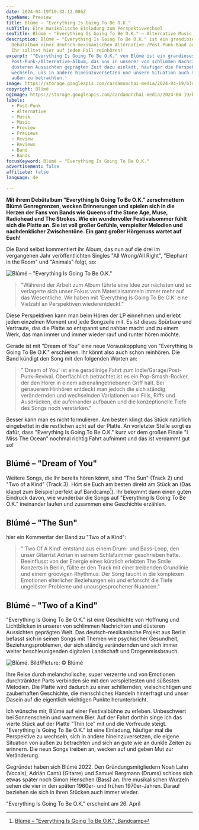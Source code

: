 ```yaml
---
date: 2024-04-19T10:32:12.086Z
typeName: Preview
title: Blúmé – "Everything Is Going To Be O.K."
subTitle: Eine musikalische Einladung zum Perspektivwechsel
seoTitle: Blúmé – "Everything Is Going To Be O.K." – Alternative Music Preview
description: Blúmé – "Everything Is Going To Be O.K." ist ein grandioses
  Debütalbum einer deutsch-mexikanischen Alternative-/Post-Punk-Band aus Berlin.
  Ihr solltet hier auf jeden Fall reinhören!
excerpt: '"Everything Is Going To Be O.K." von Blúmé ist ein grandioses
  Post-Punk-/Alternative-Album, das uns in unserer von schlimmen Nachrichten und
  düsteren Aussichten geprägten Zeit dazu einlädt, häufiger die Perspektive zu
  wechseln, uns in andere hineinzuversetzen und unsere Situation auch mal von
  außen zu betrachten.'
image: https://storage.googleapis.com/cardamonchai-media/2024-04-19/blume-everything-is-going-to-be-ok-soundsvegan-com-4-jpg-imagine-e8e8e8_7d7d7d_1024_768/640.webp
copyright: Blúmé
ogImage: https://storage.googleapis.com/cardamonchai-media/2024-04-19/blume-everything-is-going-to-be-ok-soundsvegan-com-og-1-jpg-imagine-f8f8f8_abacaa_1200_628/640.webp
labels:
  - Post-Punk
  - Alternative
  - Musik
  - Music
  - Preview
  - Previews
  - Review
  - Reviews
  - Band
  - Bands
focusKeyword: Blúmé – "Everything Is Going To Be O.K."
advertisement: false
affiliate: false
language: de

---
```


**Mit ihrem Debütalbum "Everything Is Going To Be O.K." zerschmettern Blúmé Genregrenzen, wecken Erinnerungen und spielen sich in die Herzen der Fans von Bands wie Queens of the Stone Age, Muse, Radiohead und The Strokes. Wie ein wundervoller Festivalsommer fühlt sich die Platte an. Sie ist voll großer Gefühle, verspielter Melodien und nachdenklicher Zwischentöne. Ein ganz großer Hörgenuss wartet auf Euch!**

Die Band selbst kommentiert ihr Album, das nun auf die drei im vergangenen Jahr veröffentlichten Singles "All Wrong/All Right", "Elephant in the Room" und "Animals" folgt, so:

![Blúmé – "Everything Is Going To Be O.K."](https://storage.googleapis.com/cardamonchai-media/2024-04-19/blume-everything-is-going-to-be-ok-cover-soundsvegan-com-jpg-imagine-f8f8f8_d5d6d4_440_440/640.webp 'Blúmé – "Everything Is Going To Be O.K."')

> "Während der Arbeit zum Album führte eine Idee zur nächsten und so verlagerte sich unser Fokus vom Materialsammeln immer mehr auf das Wesentliche. Wir haben mit 'Everything Is Going To Be O.K' eine Vielzahl an Perspektiven wiederentdeckt."

Diese Perspektiven kann man beim Hören der LP einnehmen und erlebt jeden einzelnen Moment und jede Songzeile mit. Es ist dieses Spürbare und Vertraute, das die Platte so entspannt und nahbar macht und zu einem Werk, das man immer und immer wieder rauf und runter hören möchte.

Gerade ist mit "Dream of You" eine neue Vorauskopplung von "Everything Is Going To Be O.K." erschienen. Ihr könnt also auch schon reinhören. Die Band kündigt den Song mit den folgenden Worten an:

> "'Dream of You' ist eine geradlinige Fahrt zum Indie/Garage/Post-Punk-Revival. Oberflächlich betrachtet ist es ein Pop-Smash-Rocker, der den Hörer in einem adrenalingetriebenen Griff hält. Bei genauerem Hinhören entdeckt man jedoch die sich ständig verändernden und wechselnden Variationen von Fills, Riffs und Ausdrücken, die aufeinander aufbauen und die konzeptionelle Tiefe des Songs noch verstärken."

Besser kann man es nicht formulieren. Am besten klingt das Stück natürlich eingebettet in die restlichen acht auf der Platte. An vorletzter Stelle sorgt es dafür, dass "Everything Is Going To Be O.K." kurz vor dem großen Finale "I Miss The Ocean" nochmal richtig Fahrt aufnimmt und das ist verdammt gut so!

## Blúmé – "Dream of You"

<YouTube id="qdMQko6XL7M" />

Weitere Songs, die Ihr bereits hören könnt, sind "The Sun" (Track 2) und "Two of a Kind" (Track 3). Hört sie Euch am besten direkt am Stück an (Das klappt zum Beispiel perfekt auf Bandcamp[^1]). Ihr bekommt dann einen guten Eindruck davon, wie wunderbar die Songs auf "Everything Is Going To Be O.K." ineinander laufen und zusammen eine Geschichte erzählen.

## Blúmé – "The Sun"

<YouTube id="lpJs-Exk5FU" />

hier ein Kommentar der Band zu "Two of a Kind":

> "'Two Of A Kind' entstand aus einem Drum- und Bass-Loop, den unser Gitarrist Adrian in seinem Schlafzimmer geschrieben hatte. Beeinflusst von der Energie eines kürzlich erlebten The Smile Konzerts in Berlin, füllte er den Track mit einer treibenden Grundlinie und einem groovigen Rhythmus. Der Song taucht in die komplexen Emotionen elterlicher Beziehungen ein und erforscht die Tiefe ungelöster Probleme und unausgesprochener Nuancen."

## Blúmé – "Two of a Kind"

<YouTube id="L_cRpbNR-LE" />

"Everything Is Going To Be O.K." ist eine Geschichte von Hoffnung und Lichtblicken in unserer von schlimmen Nachrichten und düsteren Aussichten geprägten Welt. Das deutsch-mexikanische Projekt aus Berlin befasst sich in seinen Songs mit Themen wie psychischer Gesundheit, Beziehungsproblemen, der sich ständig verändernden und sich immer weiter beschleunigenden digitalen Landschaft und Drogenmissbrauch.

![Blúmé. Bild/Picture: © Blúmé](https://storage.googleapis.com/cardamonchai-media/2024-04-19/blume-everything-is-going-to-be-ok-soundsvegan-com-2-jpg-imagine-080808_47484b_1024_768/640.webp 'Blúmé. Bild/Picture: © Blúmé')

Ihre Reise durch melancholische, super verzerrte und von Emotionen durchtränkten Parts verbinden sie mit den verspieltesten und süßesten Melodien. Die Platte wird dadurch zu einer schillernden, vielschichtigen und zauberhaften Geschichte, die menschliches Handeln hinterfragt und unser Dasein auf die eigentlich wichtigen Punkte herunterbricht.

Ich wünsche mir, Blúmé auf einer Festivalbühne zu erleben. Unbeschwert bei Sonnenschein und warmem Bier. Auf der Fahrt dorthin singe ich das vierte Stück auf der Platte "Thin Ice" mit und die Vorfreude steigt. "Everything Is Going To Be O.K." ist eine Einladung, häufiger mal die Perspektive zu wechseln, sich in andere hineinzuversetzen, die eigene Situation von außen zu betrachten und sich an gute wie an dunkle Zeiten zu erinnern. Die neun Songs treiben an, wecken auf und geben Mut zur Veränderung.

Gegründet haben sich Blúmé 2022. Den Gründungsmitgliedern Noah Lahn (Vocals), Adrián Cantú (Gitarre) und Samuel Bergmann (Drums) schloss sich etwas später noch Simon Henschen (Bass) an. Ihre musikalischen Wurzeln sehen die vier in den späten 1960er- und frühen 1970er-Jahren. Darauf beziehen sie sich in ihren Stücken auch immer wieder.

"Everything Is Going To Be O.K." erscheint am 26. April

[^1]: [Blúmé – "Everything Is Going To Be O.K.", Bandcamp](https://bandblume.bandcamp.com/album/everything-is-going-to-be-o-k)
